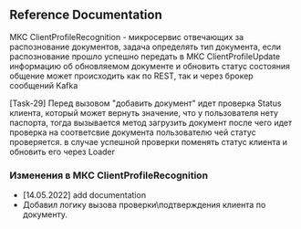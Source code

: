 ## Reference Documentation

МКС ClientProfileRecognition - микросервис отвечающих за распознование документов, задача определять тип документа,
если распознование прошло успешно передать в МКС ClientProfileUpdate информацию об обновляемом документе и обновить статус состояния
общение может происходить как по REST, так и через брокер сообщений Kafka

[Task-29]
Перед вызовом "добавить документ" идет проверка Status клиента, который может вернуть значение, что у пользователя нету 
паспорта, тогда вызывается метод загрузить документ  после чего идет проверка на соответсвие документа пользователю чей 
статус проверяется. в случае успешной проверки поменять статус клиента и обновить его через Loader

### Изменения в МКС ClientProfileRecognition
* [14.05.2022]
  add documentation 
* Добавил логику вызова проверки\подтверждения клиента по документу.
